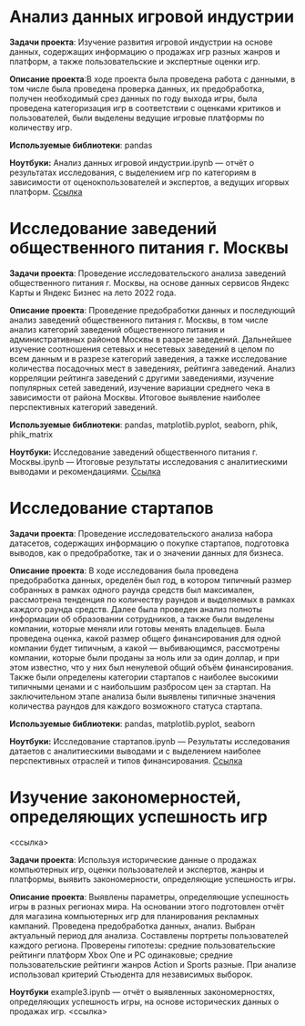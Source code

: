 # Анализ данных игровой индустрии
**Задачи проекта**:  Изучение развития игровой индустрии на основе данных, содержащих информацию о продажах игр разных жанров и платформ, а также пользовательские и экспертные оценки игр.

**Описание проекта**:В ходе проекта была проведена работа с данными, в том числе была проведена проверка данных, их предобработка, получен необходимый срез данных по году выхода игры, была проведена категоризация игр в соответствии с оценками критиков и пользователей, были выделены ведущие игровые платформы по количеству игр.

**Используемые библиотеки**: pandas

**Ноутбуки:**
Анализ данных игровой индустрии.ipynb — отчёт о результатах исследования, с выделением игр по категориям в зависимости от оценокпользователей и экспертов, а ведущих игорвых платформ. 
[Ссылка](https://github.com/GlebTyulyupov/Practicum_projects/blob/fb9c99186594f300a5a05cfcf1a57aa979f1da1b/%D0%90%D0%BD%D0%B0%D0%BB%D0%B8%D0%B7%20%D0%B4%D0%B0%D0%BD%D0%BD%D1%8B%D1%85%20%D0%B8%D0%B3%D1%80%D0%BE%D0%B2%D0%BE%D0%B9%20%D0%B8%D0%BD%D0%B4%D1%83%D1%81%D1%82%D1%80%D0%B8%D0%B8.ipynb)

# Исследование заведений общественного питания г. Москвы
**Задачи проекта**: Проведение исследовательского анализа заведений общественного питания г. Москвы, на основе данных сервисов Яндекс Карты и Яндекс Бизнес на лето 2022 года.

**Описание проекта**: Проведение предобработки данных и последующий анализ заведений общественного питания г. Москвы, в том числе анализ категорий заведений общественного питания и административных районов Москвы в разрезе заведений. Дальнейшее изучение соотношения сетевых и несетевых заведений в целом по всем данным и в разрезе категорий заведения, а тажке исследование количества посадочных мест в заведениях, рейтинга заведений. Анализ корреляции рейтинга заведений с другими заведениями, изучение популярных сетей заведений, изучение вариации среднего чека в зависимости от района Москвы. Итоговое выявление наиболее перспективных категорий заведений.

**Используемые библиотеки**: pandas, matplotlib.pyplot, seaborn, phik, phik_matrix

**Ноутбуки:**
Исследование заведений общественного питания г. Москвы.ipynb — Итоговые результаты исследования с аналитиескими выводами и рекомендациями. [Ссылка](https://github.com/GlebTyulyupov/Practicum_projects/blob/c0f538f355733fb3e212fad17ceb14bd36fc6983/%D0%98%D1%81%D1%81%D0%BB%D0%B5%D0%B4%D0%BE%D0%B2%D0%B0%D0%BD%D0%B8%D0%B5%20%D0%B7%D0%B0%D0%B2%D0%B5%D0%B4%D0%B5%D0%BD%D0%B8%D0%B9%20%D0%BE%D0%B1%D1%89%D0%B5%D1%81%D1%82%D0%B2%D0%B5%D0%BD%D0%BD%D0%BE%D0%B3%D0%BE%20%D0%BF%D0%B8%D1%82%D0%B0%D0%BD%D0%B8%D1%8F%20%D0%B3.%20%D0%9C%D0%BE%D1%81%D0%BA%D0%B2%D1%8B.ipynb)

# Исследование стартапов
**Задачи проекта**: Проведение исследовательского анализа набора датасетов, содержащих информацию о покупке стартапов, подготовка выводов, как о предобработке, так и о значении данных для бизнеса.

**Описание проекта**: В ходе исследования была проведена предобработка данных, оределён был год, в котором типичный размер собранных в рамках одного раунда средств был максимален, рассмотрена тенденция по количеству раундов и выделяемых в рамках каждого раунда средств. Далее была проведен анализ полноты информации об образовании сотрудников, а также были выделены компании, которые меняли или готовы менять владельцев. Была проведена оценка, какой размер общего финансирования для одной компании будет типичным, а какой — выбивающимся, рассмотрены компании, которые были проданы за ноль или за один доллар, и при этом известно, что у них был ненулевой общий объём финансирования. Также были определены категории стартапов с наиболее высокими типичными ценами и с наибольшим разбросом цен за стартап. На заключительном этапе анализа были выявлены типичные значения количества раундов для каждого возможного статуса стартапа.

**Используемые библиотеки**: pandas, matplotlib.pyplot, seaborn

**Ноутбуки:**
Исследование стартапов.ipynb — Результаты исследования датаетов с аналитиескими выводами и с выделением наиболее перспективных отраслей и типов финансирования. [Ссылка](https://github.com/GlebTyulyupov/Practicum_projects/blob/199df7b739ee4863d93f59051a68bea84b98f202/%D0%98%D1%81%D1%81%D0%BB%D0%B5%D0%B4%D0%BE%D0%B2%D0%B0%D0%BD%D0%B8%D0%B5%20%D1%81%D1%82%D0%B0%D1%80%D1%82%D0%B0%D0%BF%D0%BE%D0%B2.ipynb)


# Изучение закономерностей, определяющих успешность игр
<ссылка>

**Задачи проекта**: Используя исторические данные о продажах компьютерных игр, оценки пользователей и экспертов, жанры и платформы, выявить закономерности, определяющие успешность игры.

**Описание проекта**: 
Выявлены параметры, определяющие успешность игры в разных регионах мира. 
На основании этого подготовлен отчёт для магазина компьютерных игр для планирования рекламных кампаний. 
Проведена предобработка данных, анализ. Выбран актуальный период для анализа. Составлены портреты пользователей каждого региона. 
Проверены гипотезы: средние пользовательские рейтинги платформ Xbox One и PC одинаковые; средние пользовательские рейтинги жанров Action и Sports разные. При анализе использовал критерий Стьюдента для независимых выборок.

**Ноутбуки**
example3.ipynb — отчёт о выявленных закономерностях, определяющих успешность игры, на основе исторических данных о продажах игр. <ссылка>
